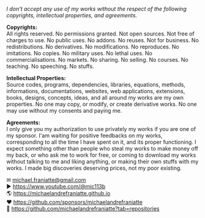 ﻿  
*I don't accept any use of my works without the respect of the following copyrights, intellectual properties, and agreements.*  
  
**Copyrights:**  
All rights reserved. No permissions granted. Not open sources. Not free of charges to use. No public uses. No addons. No reuses. Not for business. No redistributions. No derivatives. No modifications. No reproduces. No imitations. No copies. No military uses. No lethal uses. No commercialisations. No markets. No sharing. No selling. No courses. No teaching. No speeching. No stuffs.  
  
**Intellectual Properties:**  
Source codes, programs, dependencies, libraries, equations, methods, informations, documentations, websites, web applications, extensions, books, designs, concepts, ideas, and all around my works are my own properties. No one may copy, or modify, or create derivative works. No one may use without my consents and paying me.  
  
**Agreements:**  
I only give you my authorization to use privately my works if you are one of my sponsor. I'am waiting for positive feedbacks on my works, corresponding to all the time I have spent on it, and its proper functioning. I expect something other than people who steal my works to make money off my back, or who ask me to work for free, or coming to download my works without talking to me and liking anything, or making their own stuffs with my works. I made big discoveries deserving prices, not my poor existing.  
  
✉ michael.franiatte@gmail.com  
▶︎ https://www.youtube.com/@mic113b  
🌎 https://michaelandrefraniatte.github.io  
❤️ https://github.com/sponsors/michaelandrefraniatte  
📜 https://github.com/michaelandrefraniatte?tab=repositories  
  